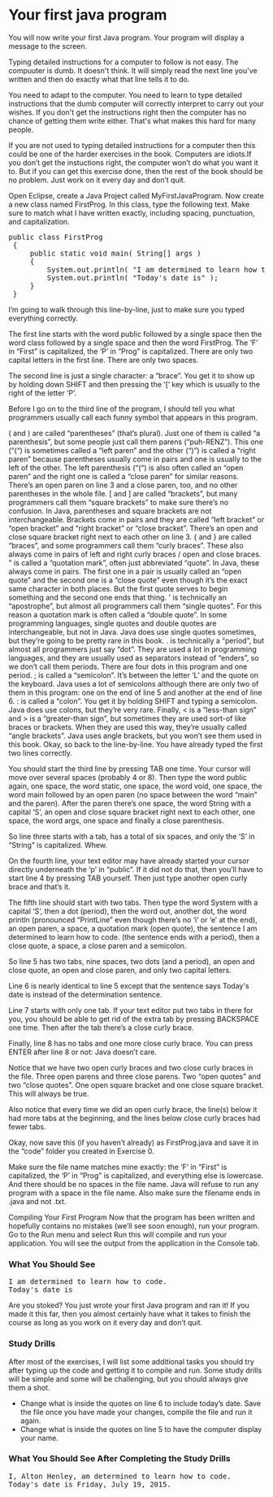 # Your first java program

You will now write your first Java program. Your program will display a message to the screen.

Typing detailed instructions for a computer to follow is not easy. The compuuter is dumb. It doesn't think. It will simply read the next line you've written and then do exactly what that line tells it to do.

You need to adapt to the computer. You need to learn to type detailed instructions that the dumb computer will correctly interpret to carry out your wishes. If you don't get the instructions right then the computer has no chance of getting them write either. That's what makes this hard for many people.


If you are not used to typing detailed instructions for a computer then this could be one of the harder exercises in the book. Computers are idiots.If you don’t get the instuctions right, the computer won’t do what you want it to. But if you can get this exercise done, then the rest of the book should be no problem. Just work on it every day and don’t quit.

Open Eclipse, create a Java Project called MyFirstJavaProgram. Now create a new class named FirstProg. In this class, type the following text. Make sure to match what I have written exactly, including spacing, punctuation, and capitalization.
<pre>public class FirstProg
 {
     public static void main( String[] args )
     {
         System.out.println( "I am determined to learn how to code." );
         System.out.println( "Today's date is" );
     }
 }</pre>
I’m going to walk through this line-by-line, just to make sure you typed everything correctly.

The first line starts with the word public followed by a single space then the word class followed by a single space and then the word FirstProg. The ‘F’ in “First” is capitalized, the ‘P’ in “Prog” is capitalized. There are only two capital letters in the first line. There are only two spaces.

The second line is just a single character: a “brace”. You get it to show up by holding down SHIFT and then pressing the ‘[‘ key which is usually to the right of the letter ‘P’.

Before I go on to the third line of the program, I should tell you what programmers usually call each funny symbol that appears in this program.

( and ) are called “parentheses” (that’s plural). Just one of them is called “a parenthesis”, but some people just call them parens (“puh-RENZ”). This one (“(“) is sometimes called a “left paren” and the other (“)”) is called a “right paren” because parentheses usually come in pairs and one is usually to the left of the other. The left parenthesis (“(“) is also often called an “open paren” and the right one is called a “close paren” for similar reasons.
There’s an open paren on line 3 and a close paren, too, and no other parentheses in the whole file.
[ and ] are called “brackets”, but many programmers call them “square brackets” to make sure there’s no confusion. In Java, parentheses and square brackets are not interchangeable. Brackets come in pairs and they are called “left bracket” or “open bracket” and “right bracket” or “close bracket”.
There’s an open and close square bracket right next to each other on line 3.
{ and } are called “braces”, and some programmers call them “curly braces”. These also always come in pairs of left and right curly braces / open and close braces.
" is called a “quotation mark”, often just abbreviated “quote”. In Java, these always come in pairs. The first one in a pair is usually called an “open quote” and the second one is a “close quote” even though it’s the exact same character in both places. But the first quote serves to begin something and the second one ends that thing.
' is technically an “apostrophe”, but almost all programmers call them “single quotes”. For this reason a quotation mark is often called a “double quote”. In some programming languages, single quotes and double quotes are interchangeable, but not in Java. Java does use single quotes sometimes, but they’re going to be pretty rare in this book.
. is technically a “period”, but almost all programmers just say “dot”. They are used a lot in programming languages, and they are usually used as separators instead of “enders”, so we don’t call them periods.
There are four dots in this program and one period.
; is called a “semicolon”. It’s between the letter ‘L’ and the quote on the keyboard. Java uses a lot of semicolons although there are only two of them in this program: one on the end of line 5 and another at the end of line 6.
: is called a “colon”. You get it by holding SHIFT and typing a semicolon. Java does use colons, but they’re very rare.
Finally, < is a “less-than sign” and > is a “greater-than sign”, but sometimes they are used sort-of like braces or brackets. When they are used this way, they’re usually called “angle brackets”. Java uses angle brackets, but you won’t see them used in this book.
Okay, so back to the line-by-line. You have already typed the first two lines correctly.

You should start the third line by pressing TAB one time. Your cursor will move over several spaces (probably 4 or 8). Then type the word public again, one space, the word static, one space, the word void, one space, the word main followed by an open paren (no space between the word “main” and the paren). After the paren there’s one space, the word String with a capital ‘S’, an open and close square bracket right next to each other, one space, the word args, one space and finally a close parenthesis.

So line three starts with a tab, has a total of six spaces, and only the ‘S’ in “String” is capitalized. Whew.

On the fourth line, your text editor may have already started your cursor directly underneath the ‘p’ in “public”. If it did not do that, then you’ll have to start line 4 by pressing TAB yourself. Then just type another open curly brace and that’s it.

The fifth line should start with two tabs. Then type the word System with a capital ‘S’, then a dot (period), then the word out, another dot, the word println (pronounced “PrintLine” even though there’s no ‘i’ or ‘e’ at the end), an open paren, a space, a quotation mark (open quote), the sentence I am determined to learn how to code. (the sentence ends with a period), then a close quote, a space, a close paren and a semicolon.

So line 5 has two tabs, nine spaces, two dots (and a period), an open and close quote, an open and close paren, and only two capital letters.

Line 6 is nearly identical to line 5 except that the sentence says Today's date is instead of the determination sentence.

Line 7 starts with only one tab. If your text editor put two tabs in there for you, you should be able to get rid of the extra tab by pressing BACKSPACE one time. Then after the tab there’s a close curly brace.

Finally, line 8 has no tabs and one more close curly brace. You can press ENTER after line 8 or not: Java doesn’t care.

Notice that we have two open curly braces and two close curly braces in the file. Three open parens and three close parens. Two “open quotes” and two “close quotes”. One open square bracket and one close square bracket. This will always be true.

Also notice that every time we did an open curly brace, the line(s) below it had more tabs at the beginning, and the lines below close curly braces had fewer tabs.

Okay, now save this (if you haven’t already) as FirstProg.java and save it in the “code” folder you created in Exercise 0.

Make sure the file name matches mine exactly: the ‘F’ in “First” is capitalized, the ‘P’ in “Prog” is capitalized, and everything else is lowercase. And there should be no spaces in the file name. Java will refuse to run any program with a space in the file name. Also make sure the filename ends in .java and not .txt.

Compiling Your First Program
Now that the program has been written and hopefully contains no mistakes (we’ll see soon enough), run your program. Go to the Run menu and select Run this will compile and run your application. You will see the output from the application in the Console tab.


### What You Should See


<pre>I am determined to learn how to code.
Today's date is</pre>
Are you stoked? You just wrote your first Java program and ran it! If you made it this far, then you almost certainly have what it takes to finish the course as long as you work on it every day and don’t quit.

### Study Drills
After most of the exercises, I will list some additional tasks you should try after typing up the code and getting it to compile and run. Some study drills will be  simple and some will be  challenging, but you should always give them a shot.

* Change what is inside the quotes on line 6 to include today’s date. Save the file once you have made your changes, compile the file and run it again.
* Change what is inside the quotes on line 5 to have the computer display your name.


### What You Should See After Completing the Study Drills

<pre>
I, Alton Henley, am determined to learn how to code.
Today's date is Friday, July 19, 2015.